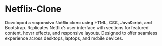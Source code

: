 # Netflix-Clone
Developed a responsive Netflix clone using HTML, CSS, JavaScript, and Bootstrap. Replicates Netflix’s user interface with sections for featured content, hover effects, and responsive layouts. Designed to offer seamless experience across desktops, laptops, and mobile devices.
